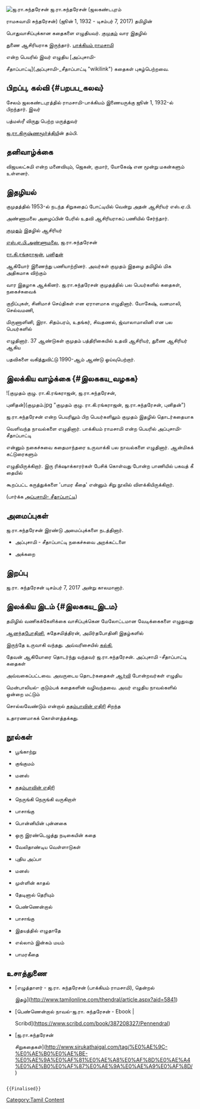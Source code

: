 ![ஜ.ரா.சுந்தரேசன்](Jarasu-2x.jpg "ஜ.ரா.சுந்தரேசன்") ஜ.ரா.சுந்தரேசன் (ஜலகண்டபுரம்
ராமசுவாமி சுந்தரேசன்) (ஜூன் 1, 1932 - டிசம்பர் 7, 2017) தமிழின்
பொதுவாசிப்புக்கான கதைகளை எழுதியவர். [குமுதம்](குமுதம் "wikilink") வார இதழில்
துணை ஆசிரியராக இருந்தார். [பாக்கியம் ராமசாமி](பாக்கியம்_ராமசாமி "wikilink")
என்ற பெயரில் இவர் எழுதிய [அப்புசாமி-
சீதாப்பாட்டி](அப்புசாமி-_சீதாப்பாட்டி "wikilink") கதைகள் புகழ்பெற்றவை.

## பிறப்பு, கல்வி {#பறபப_கலவ}

சேலம் ஜலகண்டபுரத்தில் ராமசாமி-பாக்கியம் இணையருக்கு ஜூன் 1, 1932-ல் பிறந்தார். இவர்
பத்மஸ்ரீ விருது பெற்ற மருத்துவர்
[ஜ.ரா.கிருஷ்ணமூர்த்திய](ஜ.ரா.கிருஷ்ணமூர்த்தி "wikilink")ின் தம்பி.

## தனிவாழ்க்கை

விஜயலட்சுமி என்ற மனைவியும், ஜெகன், குமார், யோகேஷ் என மூன்று மகன்களும் உள்ளனர்.

## இதழியல்

குமுதத்தில் 1953-ல் நடந்த சிறுகதைப் போட்டியில் வென்று அதன் ஆசிரியர் எஸ்.ஏ.பி.
அண்ணாமலை அழைப்பின் பேரில் உதவி ஆசிரியராகப் பணியில் சேர்ந்தார்.
[குமுதம்](குமுதம் "wikilink") இதழில் ஆசிரியர்
[எஸ்.ஏ.பி.அண்ணாமலை](எஸ்.ஏ.பி.அண்ணாமலை "wikilink"), ஜ.ரா.சுந்தரேசன்
[ரா.கி.ரங்கராஜன்](ரா.கி.ரங்கராஜன் "wikilink"), [புனிதன்](புனிதன் "wikilink")
ஆகியோர் இணைந்து பணியாற்றினர். அவர்கள் குமுதம் இதழை தமிழில் மிக அதிகமாக விற்கும்
வார இதழாக ஆக்கினர். ஜ.ரா.சுந்தரேசன் குமுதத்தில் பல பெயர்களில் கதைகள், நகைச்சுவைக்
குறிப்புகள், சினிமாச் செய்திகள் என ஏராளமாக எழுதினார். யோகேஷ், வனமாலி, செல்வமணி,
மிருணாளினி, இரா. சிதம்பரம், உதங்கர், சிவதணல், ஜ்வாலாமாலினி என பல பெயர்களில்
எழுதினார். 37 ஆண்டுகள் குமுதம் பத்திரிகையில் உதவி ஆசிரியர், துணை ஆசிரியர் ஆகிய
பதவிகளை வகித்துவிட்டு 1990-ஆம் ஆண்டு ஓய்வு​பெற்றார்.

## இலக்கிய வாழ்க்கை {#இலககய_வழகக}

![குமுதம் குழு. ரா.கி.ரங்கராஜன், ஜ.ரா.சுந்தரேசன்,
புனிதன்](குமுதம்.jpg "குமுதம் குழு. ரா.கி.ரங்கராஜன், ஜ.ரா.சுந்தரேசன், புனிதன்")
ஜ.ரா.சுந்தரேசன் என்ற பெயரிலும் பிற பெயர்களிலும் குமுதம் இதழில் தொடர்கதையாக
வெளிவந்த நாவல்களை எழுதினார். பாக்கியம் ராமசாமி என்ற பெயரில் அப்புசாமி-சீதாப்பாட்டி
என்னும் நகைச்சுவை கதைமாந்தரை உருவாக்கி பல நாவல்களை எழுதினார். ஆன்மிகக் கட்டுரைகளும்
எழுதியிருக்கிறார். இரு ரிக்‌ஷாக்காரர்கள் பேசிக் ​கொள்வது ​போன்ற பாணியில் பகவத் கீ​தையில்
கூறப்பட்ட கருத்துக்க​ளை \'பாமர கீதை\' என்னும் சிறு நூலில் விளக்கியிருக்கிறார்.
(பார்க்க [அப்புசாமி- சீதாப்பாட்டி](அப்புசாமி-_சீதாப்பாட்டி "wikilink"))

## அமைப்புகள்

ஜ.ரா.சுந்தரேசன் இரண்டு அமைப்புக்களை நடத்தினார்.

-   அப்புசாமி - சீதாப்பாட்டி நகைச்சுவை அறக்கட்டளை
-   அக்கறை

## இறப்பு

ஜ.ரா. சுந்தரேசன் டிசம்பர் 7, 2017 அன்று காலமானார்.

## இலக்கிய இடம் {#இலககய_இடம}

தமிழில் வணிகக்கேளிக்கை வாசிப்புக்கென மேலோட்டமான வேடிக்கைகளை எழுதுவது
[ஆனந்தபோதினி](ஆனந்தபோதினி "wikilink"), சுதேசமித்திரன், அமிர்தபோதினி இதழ்களில்
இருந்தே உருவாகி வந்தது. அவ்வரிசையில் [கல்கி](கல்கி_(எழுத்தாளர்) "wikilink"),
தேவன் ஆகியோரை தொடர்ந்து வந்தவர் ஜ.ரா.சுந்தரேசன். அப்புசாமி -சீதாப்பாட்டி கதைகள்
அவ்வகைப்பட்டவை. அவருடைய தொடர்கதைகள் [ஆர்வி](ஆர்வி "wikilink") போன்றவர்கள் எழுதிய
மென்பாலியல்- குடும்பக் கதைகளின் வழிவந்தவை. அவர் எழுதிய நாவல்களில் ஒன்றை மட்டும்
சொல்லவேண்டும் என்றால் [கதம்பாவின் எதிரி](கதம்பாவின்_எதிரி "wikilink") சிறந்த
உதாரணமாகக் கொள்ளத்தக்கது.

## நூல்கள்

-   பூங்காற்று
-   குங்குமம்
-   மனஸ்
-   [கதம்பாவின் எதிரி](கதம்பாவின்_எதிரி "wikilink")
-   நெருங்கி ​நெருங்கி வருகிறாள்
-   பாசாங்கு
-   பொன்னியின் புன்னகை
-   ஒரு இரண்டெழுத்து நடிகையின் கதை
-   வேலிதாண்டிய வெள்ளாடுகள்
-   புதிய அப்பா
-   மனஸ்
-   முள்ளின் காதல்
-   தேடினால் தெரியும்
-   பெண்ணென்றால்
-   பாசாங்கு
-   இதயத்தில் எழுதாதே
-   எல்லாம் இன்கம் மயம்
-   பாமரகீதை

## உசாத்துணை

-   [எழுத்தாளர் - ஜ.ரா. சுந்தரேசன் (பாக்கியம் ராமசாமி), தென்றல்
    இதழ்](http://www.tamilonline.com/thendral/article.aspx?aid=5841)
-   [பெண்ணென்றால் நாவல்-ஜ.ரா. சுந்தரேசன் - Ebook \|
    Scribd](https://www.scribd.com/book/387208327/Pennendral)
-   [ஜ.ரா.சுந்தரேசன்
    சிறுகதைகள்](http://www.sirukathaigal.com/tag/%E0%AE%9C-%E0%AE%B0%E0%AE%BE-%E0%AE%9A%E0%AF%81%E0%AE%A8%E0%AF%8D%E0%AE%A4%E0%AE%B0%E0%AF%87%E0%AE%9A%E0%AE%A9%E0%AF%8D/)

```{=mediawiki}
{{Finalised}}
```
[Category:Tamil Content](Category:Tamil_Content "wikilink")
